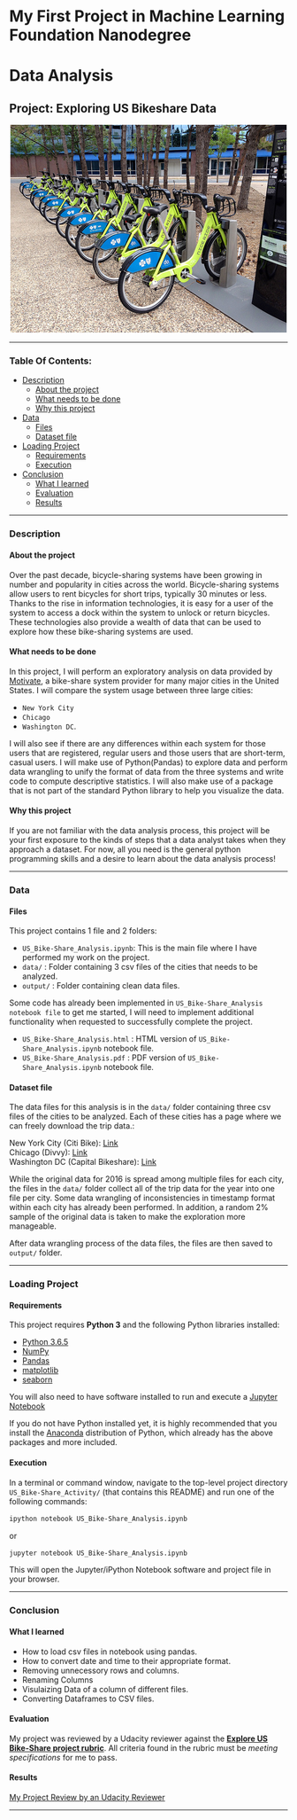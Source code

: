 # My First Project in Machine Learning Foundation Nanodegree
# Data Analysis
## Project: Exploring US Bikeshare Data 

<p align="center"><img src="US_Bike-share_logo.jpg"></p>

----

### Table Of Contents:
- [Description](#description)<br>
    - [About the project](#about-the-project)<br>
    - [What needs to be done](#what-needs-to-be-done)<br>
    - [Why this project](#why-this-project)<br>
- [Data](#data)<br>
    - [Files](#files)<br>
    - [Dataset file](#dataset-file)<br>
- [Loading Project](#loading-project)<br>
    - [Requirements](#requirements)<br>
    - [Execution](#execution)<br>
- [Conclusion](#conclusion)<br>
    - [What I learned](#what-i-learned)<br>
    - [Evaluation](#evaluation)
    - [Results](#results)

----

### Description

#### About the project

Over the past decade, bicycle-sharing systems have been growing in number and popularity in cities across the world. Bicycle-sharing systems allow users to rent bicycles for short trips, typically 30 minutes or less. Thanks to the rise in information technologies, it is easy for a user of the system to access a dock within the system to unlock or return bicycles. These technologies also provide a wealth of data that can be used to explore how these bike-sharing systems are used.

#### What needs to be done

In this project, I will perform an exploratory analysis on data provided by [Motivate](https://www.motivateco.com/)</a>, a bike-share system provider for many major cities in the United States. I will compare the system usage between three large cities:
- `New York City`
- `Chicago` 
- `Washington DC`.

I will also see if there are any differences within each system for those users that are registered, regular users and those users that are short-term, casual users. I will make use of Python(Pandas) to explore data and perform data wrangling to unify the format of data from the three systems and write code to compute descriptive statistics. I will also make use of a package that is not part of the standard Python library to help you visualize the data.

#### Why this project

If you are not familiar with the data analysis process, this project will be your first exposure to the kinds of steps that a data analyst takes when they approach a dataset. For now, all you need is the general python programming skills and a desire to learn about the data analysis process!

----

### Data

#### Files

This project contains 1 file and 2 folders:
- `US_Bike-Share_Analysis.ipynb`: This is the main file where I have performed my work on the project.
- `data/` : Folder containing 3 csv files of the cities that needs to be analyzed.
- `output/` : Folder containing clean data files.

Some code has already been implemented in `US_Bike-Share_Analysis notebook file` to get me started, I will need to implement additional functionality when requested to successfully complete the project. 

- `US_Bike-Share_Analysis.html` : HTML version of `US_Bike-Share_Analysis.ipynb` notebook file.
- `US_Bike-Share_Analysis.pdf` : PDF version of `US_Bike-Share_Analysis.ipynb` notebook file.

#### Dataset file

The data files for this analysis is in the `data/` folder containing three csv files of the cities to be analyzed. Each of these cities has a page where we can freely download the trip data.:

New York City (Citi Bike): [Link](https://www.citibikenyc.com/system-data)<br>
Chicago (Divvy): [Link](https://www.divvybikes.com/system-data)<br>
Washington DC (Capital Bikeshare): [Link](https://www.capitalbikeshare.com/system-data)<br>

While the original data for 2016 is spread among multiple files for each city, the files in the `data/` folder collect all of the trip data for the year into one file per city. Some data wrangling of inconsistencies in timestamp format within each city has already been performed. In addition, a random 2% sample of the original data is taken to make the exploration more manageable.

After data wrangling process of the data files, the files are then saved to `output/` folder.

-----

### Loading Project

#### Requirements

This project requires **Python 3** and the following Python libraries installed:

- [Python 3.6.5](https://www.python.org/downloads/release/python-365/)
- [NumPy](http://www.numpy.org/)
- [Pandas](http://pandas.pydata.org)
- [matplotlib](http://matplotlib.org/)
- [seaborn](https://seaborn.pydata.org/installing.html)

You will also need to have software installed to run and execute a [Jupyter Notebook](http://jupyter.org/install)

If you do not have Python installed yet, it is highly recommended that you install the [Anaconda](https://www.anaconda.com/download/) distribution of Python, which already has the above packages and more included. 

#### Execution

In a terminal or command window, navigate to the top-level project directory `US_Bike-Share_Activity/` (that contains this README) and run one of the following commands:

```bash
ipython notebook US_Bike-Share_Analysis.ipynb
```  
or
```bash
jupyter notebook US_Bike-Share_Analysis.ipynb
```

This will open the Jupyter/iPython Notebook software and project file in your browser.

-----

### Conclusion

#### What I learned

- How to load csv files in notebook using pandas.
- How to convert date and time to their appropriate format.
- Removing unnecessory rows and columns.
- Renaming Columns
- Visulaizing Data of a column of different files.
- Converting Dataframes to CSV files.


#### Evaluation
My project was reviewed by a Udacity reviewer against the **<a href="https://review.udacity.com/#!/projects/c028f7f5-1180-48dd-8921-736555242747/rubric" target="_blank">Explore US Bike-Share project rubric</a>**. All criteria found in the rubric must be *meeting specifications* for me to pass.

#### Results
[My Project Review by an Udacity Reviewer](https://review.udacity.com/#!/reviews/939794)

----